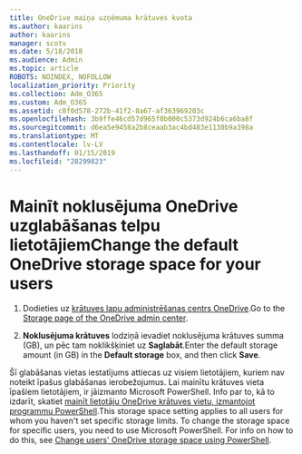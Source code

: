 ```yaml
---
title: OneDrive maiņa uzņēmuma krātuves kvota
ms.author: kaarins
author: kaarins
manager: scotv
ms.date: 5/18/2018
ms.audience: Admin
ms.topic: article
ROBOTS: NOINDEX, NOFOLLOW
localization_priority: Priority
ms.collection: Adm_O365
ms.custom: Adm_O365
ms.assetid: c8f0d578-272b-41f2-8a67-af363969203c
ms.openlocfilehash: 3b9ffe46cd57d965f0b000c5373d924b6ca6ba8f
ms.sourcegitcommit: d6ea5e9458a2b8ceaab3ac4bd483e1130b9a398a
ms.translationtype: MT
ms.contentlocale: lv-LV
ms.lasthandoff: 01/15/2019
ms.locfileid: "28299823"
---
```

# <a name="change-the-default-onedrive-storage-space-for-your-users"></a><span data-ttu-id="15b9d-102">Mainīt noklusējuma OneDrive uzglabāšanas telpu lietotājiem</span><span class="sxs-lookup"><span data-stu-id="15b9d-102">Change the default OneDrive storage space for your users</span></span>

1. <span data-ttu-id="15b9d-103">Dodieties uz [krātuves lapu administrēšanas centrs OneDrive](https://admin.onedrive.com/?v=StorageSettings).</span><span class="sxs-lookup"><span data-stu-id="15b9d-103">Go to the [Storage page of the OneDrive admin center](https://admin.onedrive.com/?v=StorageSettings).</span></span>
    
2. <span data-ttu-id="15b9d-104">**Noklusējuma krātuves** lodziņā ievadiet noklusējuma krātuves summa (GB), un pēc tam noklikšķiniet uz **Saglabāt**.</span><span class="sxs-lookup"><span data-stu-id="15b9d-104">Enter the default storage amount (in GB) in the **Default storage** box, and then click **Save**.</span></span>
    
<span data-ttu-id="15b9d-p101">Šī glabāšanas vietas iestatījums attiecas uz visiem lietotājiem, kuriem nav noteikt īpašus glabāšanas ierobežojumus. Lai mainītu krātuves vieta īpašiem lietotājiem, ir jāizmanto Microsoft PowerShell. Info par to, kā to izdarīt, skatiet [mainīt lietotāju OneDrive krātuves vietu, izmantojot programmu PowerShell](https://go.microsoft.com/fwlink/?linkid=866402).</span><span class="sxs-lookup"><span data-stu-id="15b9d-p101">This storage space setting applies to all users for whom you haven't set specific storage limits. To change the storage space for specific users, you need to use Microsoft PowerShell. For info on how to do this, see [Change users' OneDrive storage space using PowerShell](https://go.microsoft.com/fwlink/?linkid=866402).</span></span>
  

